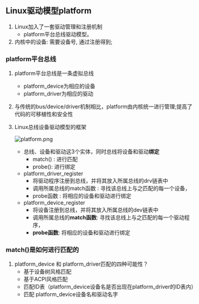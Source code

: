 ## Linux驱动模型platform

1. Linux加入了一套驱动管理和注册机制
   + platform平台总线驱动模型。
2. 内核中的设备: 需要设备号, 通过注册得到;

### platform平台总线

1. platform平台总线是一条虚拟总线

   + platform_device为相应的设备
   + platform_driver为相应的驱动

2. 与传统的bus/device/driver机制相比，platform由内核统一进行管理;提高了代码的可移植性和安全性

3. Linux总线设备驱动模型的框架

   ![platform.png](https://github.com/quronghui/Embedded-written-reference/blob/master/OS/photo/platform.png)

   + 总线、设备和驱动这3个实体，同时总线将设备和驱动**绑定**
     + match() : 进行匹配
     + probe(): 进行绑定 
   + platform_driver_register
     + 将驱动程序注册到总线，并将其放入所属总线的drv链表中
     + 调用所属总线的match函数 : 寻找该总线上与之匹配的每一个设备，
     + probe函数 : 将相应的设备和驱动进行绑定
   + platform_device_register
     + 将设备注册到总线，并将其放入所属总线的dev链表中
     + 调用所属总线的**match函数**: 寻找该总线上与之匹配的每一个驱动程序，
     + **probe函数**: 将相应的设备和驱动进行绑定

### match()是如何进行匹配的

1. platform_device 和 platform_driver匹配的四种可能性？
   + 基于设备树风格匹配
   + 基于ACPI风格匹配
   + 匹配ID表（platform_device设备名是否出现在platform_driver的ID表内）
   + 匹配 platform_device设备名和驱动名字